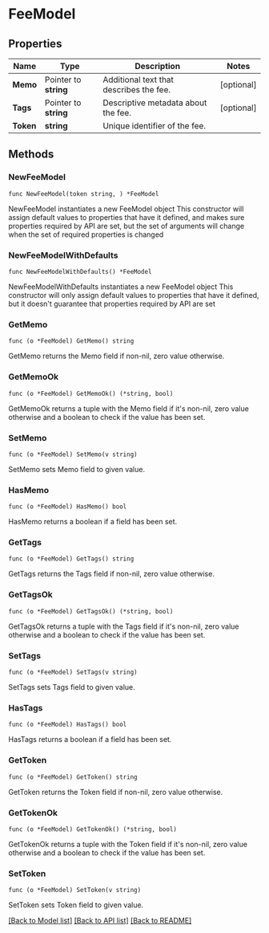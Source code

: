 # FeeModel

## Properties

Name | Type | Description | Notes
------------ | ------------- | ------------- | -------------
**Memo** | Pointer to **string** | Additional text that describes the fee. | [optional] 
**Tags** | Pointer to **string** | Descriptive metadata about the fee. | [optional] 
**Token** | **string** | Unique identifier of the fee. | 

## Methods

### NewFeeModel

`func NewFeeModel(token string, ) *FeeModel`

NewFeeModel instantiates a new FeeModel object
This constructor will assign default values to properties that have it defined,
and makes sure properties required by API are set, but the set of arguments
will change when the set of required properties is changed

### NewFeeModelWithDefaults

`func NewFeeModelWithDefaults() *FeeModel`

NewFeeModelWithDefaults instantiates a new FeeModel object
This constructor will only assign default values to properties that have it defined,
but it doesn't guarantee that properties required by API are set

### GetMemo

`func (o *FeeModel) GetMemo() string`

GetMemo returns the Memo field if non-nil, zero value otherwise.

### GetMemoOk

`func (o *FeeModel) GetMemoOk() (*string, bool)`

GetMemoOk returns a tuple with the Memo field if it's non-nil, zero value otherwise
and a boolean to check if the value has been set.

### SetMemo

`func (o *FeeModel) SetMemo(v string)`

SetMemo sets Memo field to given value.

### HasMemo

`func (o *FeeModel) HasMemo() bool`

HasMemo returns a boolean if a field has been set.

### GetTags

`func (o *FeeModel) GetTags() string`

GetTags returns the Tags field if non-nil, zero value otherwise.

### GetTagsOk

`func (o *FeeModel) GetTagsOk() (*string, bool)`

GetTagsOk returns a tuple with the Tags field if it's non-nil, zero value otherwise
and a boolean to check if the value has been set.

### SetTags

`func (o *FeeModel) SetTags(v string)`

SetTags sets Tags field to given value.

### HasTags

`func (o *FeeModel) HasTags() bool`

HasTags returns a boolean if a field has been set.

### GetToken

`func (o *FeeModel) GetToken() string`

GetToken returns the Token field if non-nil, zero value otherwise.

### GetTokenOk

`func (o *FeeModel) GetTokenOk() (*string, bool)`

GetTokenOk returns a tuple with the Token field if it's non-nil, zero value otherwise
and a boolean to check if the value has been set.

### SetToken

`func (o *FeeModel) SetToken(v string)`

SetToken sets Token field to given value.



[[Back to Model list]](../README.md#documentation-for-models) [[Back to API list]](../README.md#documentation-for-api-endpoints) [[Back to README]](../README.md)


